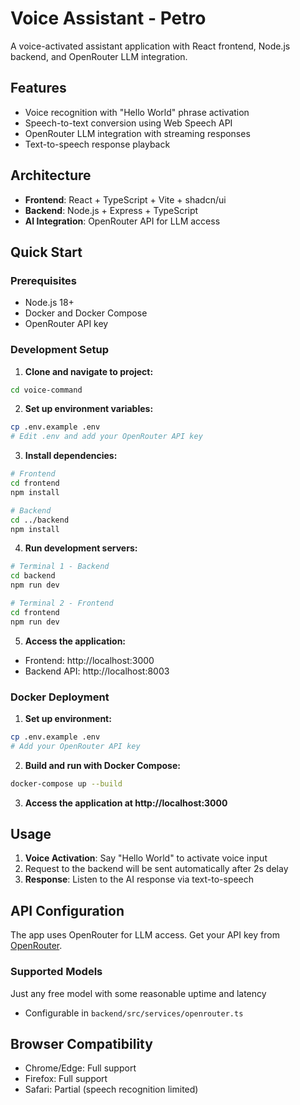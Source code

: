# Voice Assistant - Petro

A voice-activated assistant application with React frontend, Node.js backend, and OpenRouter LLM integration.

## Features

-   Voice recognition with "Hello World" phrase activation
-   Speech-to-text conversion using Web Speech API
-   OpenRouter LLM integration with streaming responses
-   Text-to-speech response playback

## Architecture

-   **Frontend**: React + TypeScript + Vite + shadcn/ui
-   **Backend**: Node.js + Express + TypeScript
-   **AI Integration**: OpenRouter API for LLM access

## Quick Start

### Prerequisites

-   Node.js 18+
-   Docker and Docker Compose
-   OpenRouter API key

### Development Setup

1. **Clone and navigate to project:**

```bash
cd voice-command
```

2. **Set up environment variables:**

```bash
cp .env.example .env
# Edit .env and add your OpenRouter API key
```

3. **Install dependencies:**

```bash
# Frontend
cd frontend
npm install

# Backend
cd ../backend
npm install
```

4. **Run development servers:**

```bash
# Terminal 1 - Backend
cd backend
npm run dev

# Terminal 2 - Frontend
cd frontend
npm run dev
```

5. **Access the application:**

-   Frontend: http://localhost:3000
-   Backend API: http://localhost:8003

### Docker Deployment

1. **Set up environment:**

```bash
cp .env.example .env
# Add your OpenRouter API key
```

2. **Build and run with Docker Compose:**

```bash
docker-compose up --build
```

3. **Access the application at http://localhost:3000**

## Usage

1. **Voice Activation**: Say "Hello World" to activate voice input
2. Request to the backend will be sent automatically after 2s delay
3. **Response**: Listen to the AI response via text-to-speech

## API Configuration

The app uses OpenRouter for LLM access. Get your API key from [OpenRouter](https://openrouter.ai/).

### Supported Models

Just any free model with some reasonable uptime and latency

-   Configurable in `backend/src/services/openrouter.ts`

## Browser Compatibility

-   Chrome/Edge: Full support
-   Firefox: Full support
-   Safari: Partial (speech recognition limited)

